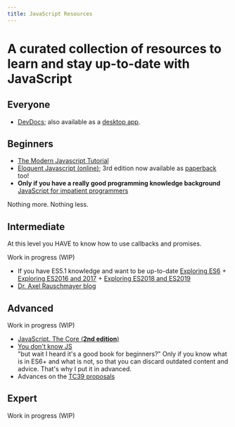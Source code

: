 ```yaml
---
title: JavaScript Resources
---
```


# A curated collection of resources to learn and stay up-to-date with JavaScript

## Everyone

- [DevDocs](<https://devdocs.io/>); also available as a [desktop app](<https://devdocs.egoist.moe/>).

## Beginners

- [The Modern Javascript Tutorial](<https://javascript.info/>)
- [Eloquent Javascript (online)](<https://eloquentjavascript.net/>); 3rd edition now available as [paperback](<http://a-fwd.com/com=marijhaver-20&asin-com=1593279507>) too!
- **Only if you have a really good programming knowledge background** [JavaScript for impatient programmers](<http://exploringjs.com/impatient-js/index.html>)

Nothing more. Nothing less.

## Intermediate

At this level you HAVE to know how to use callbacks and promises.

Work in progress (WIP)
- If you have ES5.1 knowledge and want to be up-to-date [Exploring ES6](<http://exploringjs.com/es6.html>) + [Exploring ES2016 and 2017](<http://exploringjs.com/es2016-es2017.html>) + [Exploring ES2018 and ES2019](<http://exploringjs.com/es2018-es2019/index.html>)
- [Dr. Axel Rauschmayer blog](<http://2ality.com/>)

## Advanced

Work in progress (WIP)
- [JavaScript. The Core (**2nd edition**)](<http://dmitrysoshnikov.com/ecmascript/javascript-the-core-2nd-edition/>)
- [You don't know JS](<https://github.com/getify/You-Dont-Know-JS/>)  
"but wait I heard it's a good book for beginners?" Only if you know what is in ES6+ and what is not, so that you can discard outdated content and advice. That's why I put it in advanced.
- Advances on the [TC39 proposals](<https://prop-tc39.now.sh/>)

## Expert

Work in progress (WIP)
